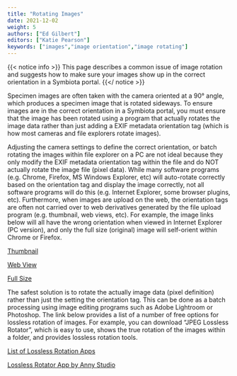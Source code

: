 ```yaml
---
title: "Rotating Images"
date: 2021-12-02
weight: 5
authors: ["Ed Gilbert"]
editors: ["Katie Pearson"]
keywords: ["images","image orientation","image rotating"]
---
```


{{< notice info >}}
  This page describes a common issue of image rotation and suggests how to make sure your images show up in the correct orientation in a Symbiota portal.
{{</ notice >}}

Specimen images are often taken with the camera oriented at a 90° angle, which produces a specimen image that is rotated sideways. To ensure images are in the correct orientation in a Symbiota portal, you must ensure that the image has been rotated using a program that actually rotates the image data rather than just adding a EXIF metadata orientation tag (which is how most cameras and file explorers rotate images).

Adjusting the camera settings to define the correct orientation, or batch rotating the images within file explorer on a PC are not ideal because they only modify the EXIF metadata orientation tag within the file and do NOT actually rotate the image file (pixel data). While many software programs (e.g. Chrome, Firefox, MS Windows Explorer, etc) will auto-rotate correctly based on the orientation tag and display the image correctly, not all software programs will do this (e.g. Internet Explorer, some browser plugins, etc). Furthermore, when images are upload on the web, the orientation tags are often not carried over to web derivatives generated by the file upload program (e.g. thumbnail, web views, etc). For example, the image links below will all have the wrong orientation when viewed in Internet Explorer (PC version), and only the full size (original) image will self-orient within Chrome or Firefox. 

[Thumbnail](https://s.idigbio.org/idigbio-images-prod-thumbnail/d7ce7fda69335db5966a2265e8771e1e.jpg)

[Web View](https://s.idigbio.org/idigbio-images-prod-webview/d7ce7fda69335db5966a2265e8771e1e.jpg)

[Full Size](https://s.idigbio.org/idigbio-images-prod-fullsize/d7ce7fda69335db5966a2265e8771e1e.jpg)

The safest solution is to rotate the actually image data (pixel definition) rather than just the setting the orientation tag. This can be done as a batch processing using image editing programs such as Adobe Lightroom or Photoshop. The link below provides a list of a number of free options for lossless rotation of images. For example, you can download “JPEG Lossless Rotator”, which is easy to use, shows the true rotation of the images within a folder, and provides lossless rotation tools. 

[List of Lossless Rotation Apps](http://jpegclub.org/losslessapps.html)

[Lossless Rotator App by Anny Studio](http://annystudio.com/software/jpeglosslessrotator/)
